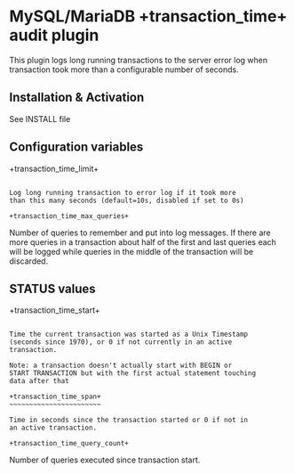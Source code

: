 MySQL/MariaDB +transaction_time+ audit plugin
=============================================

This plugin logs long running transactions to the server
error log when transaction took more than a configurable
number of seconds.

Installation & Activation
-------------------------

See INSTALL file

Configuration variables
-----------------------

+transaction_time_limit+
~~~~~~~~~~~~~~~~~~~~~~~~

Log long running transaction to error log if it took more
than this many seconds (default=10s, disabled if set to 0s)

+transaction_time_max_queries+
~~~~~~~~~~~~~~~~~~~~~~~~~~~~~~

Number of queries to remember and put into log messages.
If there are more queries in a transaction about half of
the first and last queries each will be logged while 
queries in the middle of the transaction will be discarded.

STATUS values
-------------

+transaction_time_start+
~~~~~~~~~~~~~~~~~~~~~~~~

Time the current transaction was started as a Unix Timestamp
(seconds since 1970), or 0 if not currently in an active 
transaction.

Note: a transaction doesn't actually start with BEGIN or
START TRANSACTION but with the first actual statement touching
data after that

+transaction_time_span+
~~~~~~~~~~~~~~~~~~~~~~~

Time in seconds since the transaction started or 0 if not in
an active transaction.

+transaction_time_query_count+
~~~~~~~~~~~~~~~~~~~~~~~~~~~~~~

Number of queries executed since transaction start.

